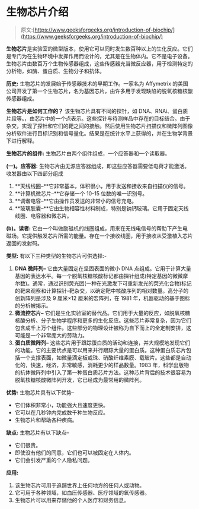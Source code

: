 # 生物芯片介绍

> 原文:[https://www.geeksforgeeks.org/introduction-of-biochip/](https://www.geeksforgeeks.org/introduction-of-biochip/)

**生物芯片**是实验室的微型版本，使用它可以同时发生数百种以上的生化反应。它们是专门为在生物环境中发挥作用而设计的，尤其是在生物体内。它不是电子设备。生物芯片由数百万个生物传感器组成，这些传感器充当微反应器，用于检测特定的分析物，如酶、蛋白质、生物分子和抗体。

**历史:**
生物芯片的发展始于传感器技术的早期工作。一家名为 Affymetrix 的美国公司开发了第一个生物芯片，名为基因芯片，由许多用于发现缺陷的脱氧核糖核酸传感器组成。

**生物芯片是如何工作的？**
该生物芯片具有不同的探针，如 DNA、RNAi、蛋白质片段等。，由芯片中的一个点表示。这些探针与待测样品中存在的目标结合。由于杂交，实现了探针和它们的靶之间的接触。然后使用生物芯片扫描仪和微阵列图像分析软件进行目标识别和信号量化。结果是在统计水平上获得的，并在生物学背景下进行解释。

**生物芯片的组件:**
生物芯片由两个组件组成，一个应答器和一个读取器。

**(一)。应答器:**
生物芯片由无源应答器组成，即这些应答器需要低电荷才能激活。收发器由以下四部分组成

1.  **天线线圈–**它非常基本，体积很小，用于发送和接收来自扫描仪的信号。
2.  **计算机微芯片–**它存储一个 10-15 位数的唯一识别号。
3.  **调谐电容–**它由操作员发送的非常小的信号充电。
4.  **玻璃胶囊–**它由生物相容性材料制成，特别是钠钙玻璃。它用于固定天线线圈、电容器和微芯片。

**(b)。读者:**
它由一个叫做励磁机的线圈组成，用来在无线电信号的帮助下产生电磁场。它提供触发芯片所需的能量。存在一个接收线圈，用于接收从受激植入芯片返回的发射码。

**类型:**
有以下三种类型的生物芯片可供选择:-

1.  **DNA 微阵列–**
    它由大量固定在坚固表面的微小 DNA 点组成。它用于计算大量基因的表达水平。每一个脱氧核糖核酸标记都由探针组成(特定基因的微微摩尔数)。通常，通过识别荧光团(一种在光激发下可重新发光的荧光化合物)标记的靶来观察和计算探针-靶杂交，以确定靶中核酸序列的相对数量。高分子的创新阵列是涉及 9 厘米×12 厘米的宏阵列，在 1981 年，机器驱动的基于图标的分析被揭示。
2.  **微流控芯片–**
    它们是生化实验室的替代品。它们用于大量的反应，如脱氧核糖核酸分析、分子生物学程序和更多的生化反应。这些芯片非常复杂，因为它们包含成千上万个组件。这些部分的物理设计被称为自下而上的全定制安排，这可能是一个非常庞大的劳动力。
3.  **蛋白质微阵列–**
    这些芯片用于跟踪蛋白质的活动和连接，并大规模地发现它们的功能。它的主要优点是可以用来并行跟踪大量的蛋白质。这种蛋白质芯片包括一个支撑表面，如微量滴定板或珠、硝酸纤维素膜、载玻片。这些都是自动化的，快速，经济，非常敏感，消耗更少的样品数量。1983 年，科学出版物的抗体微阵列中引入了第一种蛋白质芯片方法。这种芯片背后的技术很容易为脱氧核糖核酸微阵列开发，它已经成为最常用的微阵列。

**优势:**
生物芯片具有以下优势–

*   它们体积非常小，功能强大且速度更快。
*   它可以在几秒钟内完成数千种生物反应。
*   生物芯片和帮助各种疾病。

**缺点:**
生物芯片有以下缺点–

*   它们很贵。
*   即使没有他们的同意，它们也可以被固定在人体内。
*   它们会引发严重的个人隐私问题。

**应用:**

1.  该生物芯片可用于追踪世界上任何地方的任何人或动物。
2.  它可用于各种领域，如血压传感器、医疗领域的氧传感器。
3.  生物芯片可以用来存储他的个人医疗和财务信息。